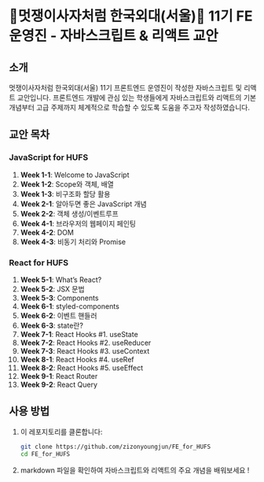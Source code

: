 # 🦁멋쟁이사자처럼 한국외대(서울)🦉 11기 FE 운영진 - 자바스크립트 & 리액트 교안

## 소개
멋쟁이사자처럼 한국외대(서울) 11기 프론트엔드 운영진이 작성한 자바스크립트 및 리액트 교안입니다. 프론트엔드 개발에 관심 있는 학생들에게 자바스크립트와 리액트의 기본 개념부터 고급 주제까지 체계적으로 학습할 수 있도록 도움을 주고자 작성하였습니다.

## 교안 목차
### JavaScript for HUFS
1. **Week 1-1**: Welcome to JavaScript
2. **Week 1-2**: Scope와 객체, 배열
3. **Week 1-3**: 비구조화 할당 활용
4. **Week 2-1**: 알아두면 좋은 JavaScript 개념
5. **Week 2-2**: 객체 생성/이벤트루프
6. **Week 4-1**: 브라우저의 웹페이지 페인팅
7. **Week 4-2**: DOM
8. **Week 4-3**: 비동기 처리와 Promise

### React for HUFS
1. **Week 5-1**: What’s React?
2. **Week 5-2**: JSX 문법
3. **Week 5-3**: Components
4. **Week 6-1**: styled-components
5. **Week 6-2**: 이벤트 핸들러
6. **Week 6-3**: state란?
7. **Week 7-1**: React Hooks #1. useState
8. **Week 7-2**: React Hooks #2. useReducer
9. **Week 7-3**: React Hooks #3. useContext
10. **Week 8-1**: React Hooks #4. useRef
11. **Week 8-2**: React Hooks #5. useEffect
12. **Week 9-1**: React Router
13. **Week 9-2**: React Query

## 사용 방법
1. 이 레포지토리를 클론합니다:
   ```bash
   git clone https://github.com/zizonyoungjun/FE_for_HUFS
   cd FE_for_HUFS
2. markdown 파일을 확인하여 자바스크립트와 리액트의 주요 개념을 배워보세요 !

